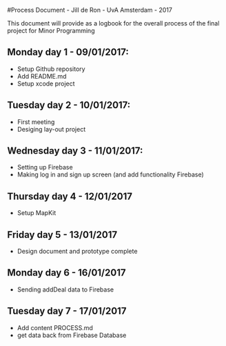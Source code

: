 #Process Document - Jill de Ron - UvA Amsterdam - 2017

This document will provide as a logbook for the overall process of the final project for Minor Programming

## Monday day 1 - 09/01/2017: 
- Setup Github repository
- Add README.md
- Setup xcode project

## Tuesday day 2 - 10/01/2017: 
- First meeting 
- Desiging lay-out project

## Wednesday day 3 - 11/01/2017:
- Setting up Firebase
- Making log in and sign up screen (and add functionality Firebase)

## Thursday day 4 - 12/01/2017
- Setup MapKit 

## Friday day 5 - 13/01/2017
- Design document and prototype complete 

## Monday day 6 - 16/01/2017
- Sending addDeal data to Firebase

## Tuesday day 7 - 17/01/2017
- Add content PROCESS.md 
- get data back from Firebase Database 



